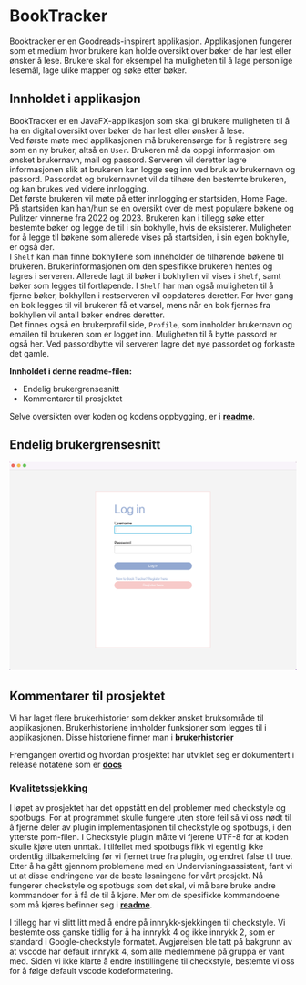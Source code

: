 # BookTracker

Booktracker er en Goodreads-inspirert applikasjon. Applikasjonen fungerer som et medium hvor brukere kan holde oversikt over bøker de har lest eller ønsker å lese. Brukere skal for eksempel ha muligheten til å lage personlige lesemål, lage ulike mapper og søke etter bøker.

## Innholdet i applikasjon

BookTracker er en JavaFX-applikasjon som skal gi brukere muligheten til å ha en digital oversikt over bøker de har lest eller ønsker å lese. <br />
Ved første møte med applikasjonen må brukerensørge for å registrere seg som en ny bruker, altså en `User`. Brukeren må da oppgi informasjon om ønsket brukernavn, mail og passord. Serveren vil deretter lagre informasjonen slik at brukeren kan logge seg inn ved bruk av brukernavn og passord. Passordet og brukernavnet vil da tilhøre den bestemte brukeren, og kan brukes ved videre innlogging.<br />
Det første brukeren vil møte på etter innlogging er startsiden, Home Page. På startsiden kan han/hun se en oversikt over de mest populære bøkene og Pulitzer vinnerne fra 2022 og 2023. Brukeren kan i tillegg søke etter bestemte bøker og legge de til i sin bokhylle, hvis de eksisterer. Muligheten for å legge til bøkene som allerede vises på startsiden, i sin egen bokhylle, er også der. <br />
I `Shelf` kan man finne bokhyllene som inneholder de tilhørende bøkene til brukeren. Brukerinformasjonen om den spesifikke brukeren hentes og lagres i serveren.  Allerede lagt til bøker i bokhyllen vil vises i `Shelf`, samt bøker som legges til fortløpende. I `Shelf` har man også muligheten til å fjerne bøker, bokhyllen i restserveren vil oppdateres deretter. For hver gang en bok legges til vil brukeren få et varsel, mens når en bok fjernes fra bokhyllen vil antall bøker endres deretter. <br />
Det finnes også en brukerprofil side, `Profile`, som innholder brukernavn og emailen til brukeren som er logget inn. Muligheten til å bytte passord er også her. Ved passordbytte vil serveren lagre det nye passordet og forkaste det gamle. 

**Innholdet i denne readme-filen:**
- Endelig brukergrensesnitt 
- Kommentarer til prosjektet

Selve oversikten over koden og kodens oppbygging, er i **[readme](https://gitlab.stud.idi.ntnu.no/it1901/groups-2023/gr2323/gr2323/-/blob/master/readme.md)**. <br />

## Endelig brukergrensesnitt 
![img1](../bookTracker/images/app1.png)


## Kommentarer til prosjektet
Vi har laget flere brukerhistorier som dekker ønsket bruksområde til applikasjonen. Brukerhistoriene innholder funksjoner som legges til i applikasjonen. Disse historiene finner man i **[brukerhistorier](https://gitlab.stud.idi.ntnu.no/it1901/groups-2023/gr2323/gr2323/-/blob/master/brukerhistorier.md)** 

Fremgangen overtid og hvordan prosjektet har utviklet seg er dokumentert i release notatene som er **[docs](https://gitlab.stud.idi.ntnu.no/it1901/groups-2023/gr2323/gr2323/-/tree/master/docs)**

### Kvalitetssjekking 
I løpet av prosjektet har det oppstått en del problemer med checkstyle og spotbugs. For at programmet skulle fungere uten store feil så vi oss nødt til å fjerne deler av plugin implementasjonen til checkstyle og spotbugs, i den ytterste pom-filen. I Checkstyle plugin måtte vi fjerene <encoding>UTF-8</encoding> for at koden skulle kjøre uten unntak. I tilfellet med spotbugs fikk vi egentlig ikke ordentlig tilbakemelding før vi fjernet <htmlOutput>true</htmlOutput> fra plugin, og endret <xmlOutput>false</xmlOutput> til <xmlOutput>true</xmlOutput>. Etter å ha gått gjennom problemene med en Undervisningsassistent, fant vi ut at disse endringene var de beste løsningene for vårt prosjekt. Nå fungerer checkstyle og spotbugs som det skal, vi må bare bruke andre kommandoer for å få de til å kjøre. Mer om de spesifikke kommandoene som må kjøres befinner seg i **[readme](https://gitlab.stud.idi.ntnu.no/it1901/groups-2023/gr2323/gr2323/-/blob/master/readme.md)**.

I tillegg har vi slitt litt med å endre på innrykk-sjekkingen til checkstyle. Vi bestemte oss ganske tidlig for å ha innrykk 4 og ikke innrykk 2, som er standard i Google-checkstyle formatet. Avgjørelsen ble tatt på bakgrunn av at vscode har default innrykk 4, som alle medlemmene på gruppa er vant med. Siden vi ikke klarte å endre instillingene til checkstyle, bestemte vi oss for å følge default vscode kodeformatering.  